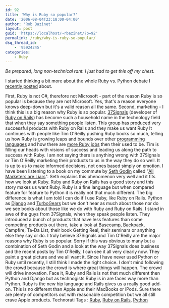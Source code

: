 ```yaml
---
id: 92
title: 'Why is Ruby so popular?'
date: '2006-08-04T23:18:00-04:00'
author: 'Rob Bazinet'
layout: post
guid: 'https://localhost/~rbazinet/?p=92'
permalink: /ruby/why-is-ruby-so-popular/
dsq_thread_id:
    - '95924245'
categories:
    - Ruby
---
```


*Be prepared, long non-technical rant. I just had to get this off my chest.*

I started thinking a bit more about the whole Ruby vs. Python debate I [recently posted](https://rbazinet.wordpress.com/2006/08/02/the-python-vs-ruby-debate-and-learning-a-new-programming-language/) about.

 First, Ruby is not C#, therefore not Microsoft - part of the reason Ruby is so popular is because they are not Microsoft. Yes, that's a reason everyone knows deep-down but it's a valid reason all the same. Second, marketing - I think this is a big reason why Ruby is so popular. [37Signals](https://www.37signals.com) (developer of [Ruby on Rails](https://www.rubyonrails.org)) has become such a household name in the technology field that when they say something people listen. This group has produced very successful products with Ruby on Rails and they make us want Ruby It continues with people like Tim O'Reilly pushing Ruby books so much, telling us how Ruby is growing leaps and bounds over other [programming languages](https://radar.oreilly.com/archives/2006/08/programming_language_trends_1.html) and how there are [more Ruby jobs](https://radar.oreilly.com/archives/2006/08/job_trends_web_20_ajax_and_rub.html) then their used to be. Tim is filling our heads with visions of success and leading us along the path to success with Ruby. I am not saying there is anything wrong with 37Signals or Tim O'Reilly marketing their products to us in the way they do so well. It is up to us to make informed decisions, not ones based simply on emotion. I have been listening to a book on my commute by [Seth Godin](https://sethgodin.typepad.com/) called "[All Marketers are Liars](https://www.amazon.com/gp/product/1591841003/103-6097429-7597455?n=283155)". Seth explains this phenomenon very well and it fits how we look at Ruby. Ruby and Ruby on Rails has a good story and this story makes us want Ruby. Ruby is a fine language but when compared feature for feature to Python it is really not that much different. The big difference is what I am told I can do if I use Ruby, like Ruby on Rails. Python as [Django](https://www.djangoproject.com/) and [TurboGears](https://www.turbogears.org/) but we don't hear as much about those nor do we see books about those like we do with Ruby and Ruby on Rails. I stand in awe of the guys from 37Signals, when they speak people listen. They introduced a bunch of products that have less features than some competing products out there, take a look at Basecamp, Backpack, Campfire, Ta-Da List, their book Getting Real, their seminars or anything else they say or do. I truly believe 37Signals and Tim O'Reilly are the major reasons why Ruby is so popular. Sorry if this was obvious to many but a combination of Seth Godin and a look at the way 37Signals does business and the recent posts by Tim O'Reilly, I can see it all very clearly now. They paint a great picture and we all want it. Since I have never used Python or Ruby until recently, I still think I made the right choice. I don't mind following the crowd because the crowd is where great things will happen. The crowd will drive innovation. Face it, Ruby and Rails is not that much different then Python and Django but as technogists Ruby is in are faces way more than Python. Ruby is the new hip language and Rails gives us a really good add-on. This is no different than Apple and their MacBooks or iPods. Sure there are plenty of competitors out with reasonable competition but we all still crave Apple products. Technorati Tags : [Ruby](https://technorati.com/tag/Ruby), [Ruby on Rails](https://technorati.com/tag/Ruby%20on%20Rails), [Python](https://technorati.com/tag/Python)